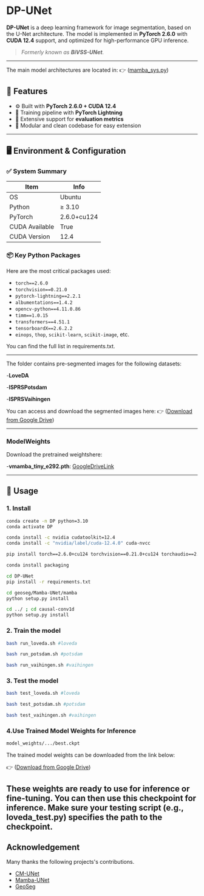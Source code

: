 # DP-UNet
**DP-UNet** is a deep learning framework for image segmentation, based on the U-Net architecture. The model is implemented in **PyTorch 2.6.0** with **CUDA 12.4** support, and optimized for high-performance GPU inference.
> _Formerly known as **BiVSS-UNet**._
---
The main model architectures are located in:
👉 ([mamba_sys.py](https://github.com/sharkzzzy/DP-UNet/blob/main/geoseg/models/networks/mamba_sys.py))


## 🚀 Features

- ⚙️ Built with **PyTorch 2.6.0 + CUDA 12.4**
- 🔁 Training pipeline with **PyTorch Lightning**
- 🧪 Extensive support for **evaluation metrics**
- 🧰 Modular and clean codebase for easy extension

---

## 🖥 Environment & Configuration

### ✅ System Summary

| Item              | Info                             |
|-------------------|----------------------------------|
| OS                | Ubuntu                           |
| Python            | ≥ 3.10                           |
| PyTorch           | 2.6.0+cu124                      |
| CUDA Available    | True                             |
| CUDA Version      | 12.4                             |

### 📦 Key Python Packages

Here are the most critical packages used:

- `torch==2.6.0`
- `torchvision==0.21.0`
- `pytorch-lightning==2.2.1`
- `albumentations==1.4.2`
- `opencv-python==4.11.0.86`
- `timm==1.0.15`
- `transformers==4.51.1`
- `tensorboardX==2.6.2.2`
- `einops`, `thop`, `scikit-learn`, `scikit-image`, etc.

You can find the full list in requirements.txt.

---


The folder contains pre-segmented images for the following datasets:

-**LoveDA**

-**ISPRSPotsdam**

-**ISPRSVaihingen**

You can access and download the segmented images here:
👉 ([Download from Google Drive](https://drive.google.com/drive/folders/1CrPBbs1I0oYRvyxqG68q5YX8l-KCLfh5?usp=sharing))

---

### ModelWeights

Download the pretrained weightshere:

-**vmamba_tiny_e292.pth**:
[GoogleDriveLink](https://drive.google.com/file/d/1Vgh0pggmiNdgMswI_t318gGjkPeL6YrT/view?usp=sharing)

---
## 🧪 Usage

### 1. Install

```bash
conda create -n DP python=3.10
conda activate DP

conda install -c nvidia cudatoolkit=12.4
conda install -c "nvidia/label/cuda-12.4.0" cuda-nvcc

pip install torch==2.6.0+cu124 torchvision==0.21.0+cu124 torchaudio==2.6.0 -f https://download.pytorch.org/whl/torch_stable.html

conda install packaging

cd DP-UNet
pip install -r requirements.txt

cd geoseg/Mamba-UNet/mamba
python setup.py install

cd ../ ; cd causal-conv1d
python setup.py install
```

### 2. Train the model

```bash
bash run_loveda.sh #loveda
```
```bash
bash run_potsdam.sh #potsdam
```
```bash
bash run_vaihingen.sh #vaihingen
```

### 3. Test the model

```bash
bash test_loveda.sh #loveda
```
```bash
bash test_potsdam.sh #potsdam
```
```bash
bash test_vaihingen.sh #vaihingen
```

### 4.Use Trained Model Weights for Inference
```bash
model_weights/.../best.ckpt
```
The trained model weights can be downloaded from the link below:

👉 ([Download from Google Drive](https://drive.google.com/drive/folders/1_plPx7E8LWBu9u8j1IPwmmoZ7pNHPbIY?usp=sharing))

These weights are ready to use for inference or fine-tuning.
You can then use this checkpoint for inference. Make sure your testing script (e.g., loveda_test.py) specifies the path to the checkpoint.
---

## Acknowledgement

Many thanks the following projects's contributions.
- [CM-UNet](https://github.com/XiaoBuL/CM-UNet/tree/main)
- [Mamba-UNet](https://github.com/ziyangwang007/Mamba-UNet)
- [GeoSeg](https://github.com/WangLibo1995/GeoSeg)
